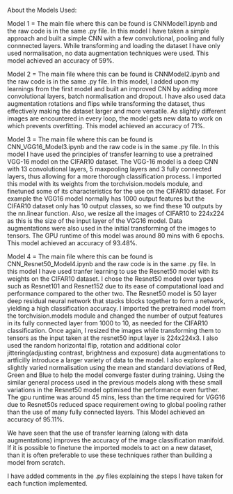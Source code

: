 About the Models Used: 

Model 1 = The main file where this can be found is CNNModel1.ipynb and the raw code is in the same .py file. 
In this model I have taken a simple approach and built a simple CNN with a few convolutional, pooling and fully connnected layers. While transforming and loading the dataset I have only used normalisation, no data augmentation techniques were used. 
This model achieved an accuracy of 59%. 


Model 2 = The main file where this can be found is CNNModel2.ipynb and the raw code is in the same .py file. 
In this model, I added upon my learnings from the first model and built an improved CNN by adding more convolutional layers, batch normalisation and dropout. I have also used data augmentation rotations and flips while transforming the dataset, thus effectively making the dataset larger and more versatile. As slightly different images are encountered in every loop, the model gets new data to work on which prevents overfitting. 
This model achieved an accuracy of 71%. 


Model 3 = The main file where this can be found is CNN_VGG16_Model3.ipynb and the raw code is in the same .py file. 
In this model I have used the principles of transfer learning to use a pretrained VGG-16 model on the CIFAR10 dataset. The VGG-16 model is a deep CNN with 13 convolutional layers, 5 maxpooling layers and 3 fully connected layers, thus allowing for a more thorough classification process. 
I imported this model with its weights from the torchvision.models module, and finetuned some of its characteristics for the use on the CIFAR10 dataset. For example the VGG16 model normally has 1000 output features but the CIFAR10 dataset only has 10 output classes, so we find these 10 outputs by the nn.linear function. Also, we resize all the images of CIFAR10 to 224x224 as this is the size of the input layer of the VGG16 model. Data augmentations were also used in the initial transforming of the images to tensors. The GPU runtime of this model was around 80 mins with 6 epochs. 
This model achieved an accuracy of 93.48%. 


Model 4 = The main file where this can be found is CNN_Resnet50_Model4.ipynb and the raw code is in the same .py file. 
In this model I have used tranfer learning to use the Resnet50 model with its weights on the CIFAR10 dataset. I chose the Resnet50 model over types such as Resnet101 and Resnet152 due to its ease of computational load and performance compared to the other two. The Resnet50 model is 50 layer deep residual neural network that stacks blocks together to form a network, yielding a high classification accuracy. 
I imported the pretrained model from the torchvision.models module and changed the number of output features in its fully connected layer from 1000 to 10, as needed for the CIFAR10 classification. Once again, I resized the images while transforming them to tensors as the input taken at the resnet50 input layer is 224x224x3. I also used the random horizontal flip, rotation and additional color jittering(adjusting contrast, brightness and exposure) data augmentations to artficilly introduce a larger variety of data to the model. I also explored a slightly varied normalisation using the mean and standard deviations of Red, Green and Blue to help the model converge faster during training. Using the similar general process used in the previous models along with these small variations in the Resnet50 model optimised the performance even further. The gpu runtime was around 45 mins, less than the time required for VGG16 due to Resnet50s reduced space requirement owing to global pooling rather than the use of many fully connected layers. 
This Model achieved an accuracy of 95.11%. 



We have seen that the use of transfer learning (along with data augmentations) improves the accuracy of the image classification manifold. If it is possible to finetune the imported models to act on a new dataset, than it is often preferable to use these techniques rather than building a model from scratch. 






I have added comments in the .py files explaining the steps I have taken for each function implemented.  
